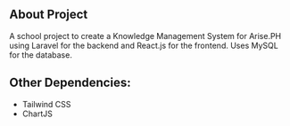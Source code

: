 ## About Project
A school project to create a Knowledge Management System for Arise.PH using Laravel for the backend and React.js for the frontend. Uses MySQL for the database.

## Other Dependencies:
<ul>
    <li>Tailwind CSS</li>
    <li>ChartJS</li>
</ul>
